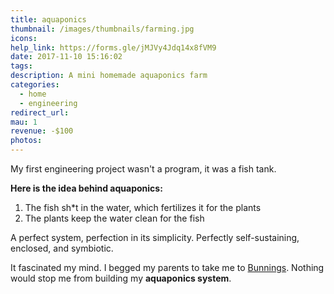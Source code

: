 ```yaml
---
title: aquaponics
thumbnail: /images/thumbnails/farming.jpg
icons:
help_link: https://forms.gle/jMJVy4Jdq14x8fVM9
date: 2017-11-10 15:16:02
tags:
description: A mini homemade aquaponics farm
categories:
  - home
  - engineering
redirect_url:
mau: 1
revenue: -$100
photos:
---
```


My first engineering project wasn't a program, it was a fish tank. 

**Here is the idea behind aquaponics:** 
1. The fish sh*t in the water, which fertilizes it for the plants
2. The plants keep the water clean for the fish

A perfect system, perfection in its simplicity. Perfectly self-sustaining, enclosed, and symbiotic. 

It fascinated my mind. I begged my parents to take me to [Bunnings](https://en.wikipedia.org/wiki/Bunnings). 
Nothing would stop me from building my **aquaponics system**.

